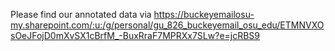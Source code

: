 Please find our annotated data via https://buckeyemailosu-my.sharepoint.com/:u:/g/personal/gu_826_buckeyemail_osu_edu/ETMNVXOsOeJFojD0mXvSX1cBrfM_-BuxRraF7MPRXx7SLw?e=jcRBS9
